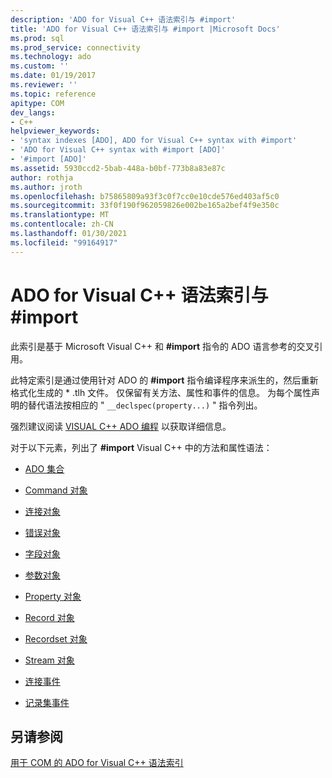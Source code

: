 ```yaml
---
description: 'ADO for Visual C++ 语法索引与 #import'
title: 'ADO for Visual C++ 语法索引与 #import |Microsoft Docs'
ms.prod: sql
ms.prod_service: connectivity
ms.technology: ado
ms.custom: ''
ms.date: 01/19/2017
ms.reviewer: ''
ms.topic: reference
apitype: COM
dev_langs:
- C++
helpviewer_keywords:
- 'syntax indexes [ADO], ADO for Visual C++ syntax with #import'
- 'ADO for Visual C++ syntax with #import [ADO]'
- '#import [ADO]'
ms.assetid: 5930ccd2-5bab-448a-b0bf-773b8a83e87c
author: rothja
ms.author: jroth
ms.openlocfilehash: b75865809a93f3c0f7cc0e10cde576ed403af5c0
ms.sourcegitcommit: 33f0f190f962059826e002be165a2bef4f9e350c
ms.translationtype: MT
ms.contentlocale: zh-CN
ms.lasthandoff: 01/30/2021
ms.locfileid: "99164917"
---
```

# <a name="ado-for-visual-c-syntax-index-with-import"></a>ADO for Visual C++ 语法索引与 #import
此索引是基于 Microsoft Visual C++ 和 **#import** 指令的 ADO 语言参考的交叉引用。  
  
 此特定索引是通过使用针对 ADO 的 **#import** 指令编译程序来派生的，然后重新格式化生成的 \* .tlh 文件。 仅保留有关方法、属性和事件的信息。 为每个属性声明的替代语法按相应的 " `__declspec(property...)` " 指令列出。  
  
 强烈建议阅读 [VISUAL C++ ADO 编程](../../guide/appendixes/visual-c-ado-programming.md) 以获取详细信息。  
  
 对于以下元素，列出了 **#import** Visual C++ 中的方法和属性语法：  
  
-   [ADO 集合](./collections-visual-c-syntax-index-with-sharpimport.md)  
  
-   [Command 对象](./command-visual-c-syntax-index-with-sharpimport.md)  
  
-   [连接对象](./connection-visual-c-syntax-index-with-sharpimport.md)  
  
-   [错误对象](./error-visual-c-syntax-index-with-sharpimport.md)  
  
-   [字段对象](./field-visual-c-syntax-index-with-sharpimport.md)  
  
-   [参数对象](./parameter-visual-c-syntax-index-with-sharpimport.md)  
  
-   [Property 对象](./property-visual-c-syntax-index-with-sharpimport.md)  
  
-   [Record 对象](./record-visual-c-syntax-index-with-sharpimport.md)  
  
-   [Recordset 对象](./recordset-visual-c-syntax-index-with-sharpimport.md)  
  
-   [Stream 对象](./stream-visual-c-syntax-index-with-sharpimport.md)  
  
-   [连接事件](./connectionevents-visual-c-syntax-index-with-sharpimport.md)  
  
-   [记录集事件](./recordsetevents-visual-c-syntax-index-with-sharpimport.md)  
  
## <a name="see-also"></a>另请参阅  
 [用于 COM 的 ADO for Visual C++ 语法索引‎](./ado-for-visual-c-syntax-index-for-com.md)